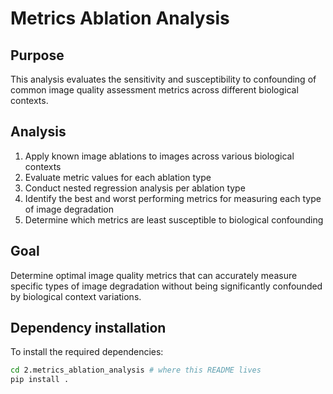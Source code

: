 # Metrics Ablation Analysis

## Purpose

This analysis evaluates the sensitivity and susceptibility to confounding of common image quality assessment metrics across different biological contexts. 

## Analysis

1. Apply known image ablations to images across various biological contexts
2. Evaluate metric values for each ablation type
3. Conduct nested regression analysis per ablation type
4. Identify the best and worst performing metrics for measuring each type of image degradation
5. Determine which metrics are least susceptible to biological confounding

## Goal

Determine optimal image quality metrics that can accurately measure specific types of image degradation without being significantly confounded by biological context variations.

## Dependency installation

To install the required dependencies:

```bash
cd 2.metrics_ablation_analysis # where this README lives
pip install .
```
